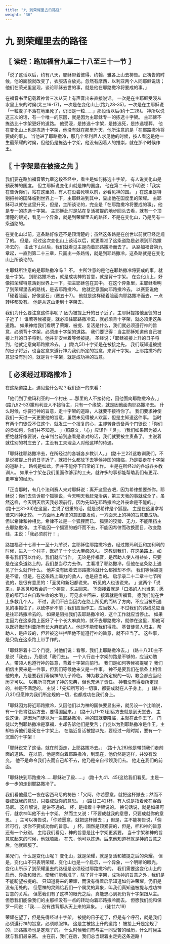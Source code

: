 ```yaml
---
title: "九 到荣耀里去的路径"
weight: "36"
---
```


# 九 到荣耀里去的路径


## 〖 读经：路加福音九章二十八至三十一节 〗

「说了这话以后，约有八天，耶稣带着彼得、约翰、雅各上山去祷告。正祷告的时候，他的面貌就改变了，衣服洁白放光。忽然有摩西，以利亚两个人同耶稣说话；他们在荣光里显现，谈论耶稣去世的事，就是他在耶路撒冷将要成的事。」

在福音书里记载着神曾三次从天上有声音出来直接说话。
一次是在主耶稣受浸从水里上来的时候(太三16-17)，一次是在变化山上(路九28-35)，一次是在主耶稣说「一粒麦子不落在地里死了，仍旧是一粒……」那段话以后(约十二28)。
神所以说这三次的话，有一个唯一的原因，就是因为主耶稣专一的拣选十字架。
主耶稣不拣选比十字架更好的道路。
他受浸，是拣选十字架，是拣选死，是拣选埋葬。
他在变化山上也是拣选十字架，他没有就在那里升天，他所注意的是「在耶路撒冷将要成的事」。
当他进了耶路撒冷，那几个希利尼人求见他的时候，按人看这是他一生最荣耀的时候，但他仍是拣选十字架，他没有因着人的推崇，就在那个时候作王。

## 〖 十字架是在被接之先 〗

我们要在路加福音第九章这段圣经中，看主是如何拣选十字架。
有人说变化山是预表神的国度。
但主耶稣说变化山就是神的国度。
他在第二十七节明说：「我实在告诉你们，站在这里的，有人在没尝死味以前，必看见神的国。
」在这里是特别把神的国降临到世界上一下，主耶稣进到其中，显出他在国度里的荣耀。
主耶稣可以就在这里升天，但是，主所谈论的，完全是「在耶路撒冷将要成的事」，他是专一的拣选十字架。
主耶稣此时是站在复活被提的地步回头去看，就有一个顶清楚的眼光，看见一个异象，就是到荣耀里去的路径，不是在变化山，乃是另有一条道路的。

在变化山以前，这条路好像还不是顶清楚的；虽然这条路是在创世以前就已经定规了的。
但是，经过这次变化山上谈话以后，就更看准了这条道路是必须到耶路撒冷去的。
由此下山以后，我们就看见主是向着耶路撒冷而去了。
从路加福音第九章起，一直到第二十三章，只画出一条路线，就是到耶路撒冷，这条路就是在变化山上所谈论的。

主耶稣所注意的是耶路撒冷吗？
不。
主所注意的是他在耶路撒冷将要成的事，就是十字架。
到耶路撒冷去，就是成功神的旨意，就是背十字架。
在变化山上，好像把荣耀特意落到世界上一下，把主耶稣包在其中。
在这个异象里，主耶稣看明了到荣耀里去的路线，是去耶路撒冷。
他就定意面向耶路撒冷去。
以赛亚说他「硬着脸面，好像坚石」(赛五十7)。
他就是这样硬着脸面向耶路撒冷而去，一点转移都没有。
他是从这山走到十字架去。

我们为什么要注意这件事呢？
因为被提上升的日子近了，主耶稣提接他圣徒的日子近了！
谁若等候被提，就必须往耶路撒冷去，就必须背十字架，就必须走这条道路。
如果神给我们看明了荣耀、被提、复活是什么，我们就必须遵行神的旨意，必须背十字架，必须走十字架的道路。
我们要记得：当主耶稣知道他自己被接上升的日子将到，他并非安坐着等候被提。
圣经说：「耶稣被接上升的日子将到，他就定意向耶路撒冷去。
」(路九51)十字架是在被接之先。
我们既知道被提的日子将近，也当定意来遵行神为我们所定的旨意，来背十字架。
上耶路撒冷的意思没有别的，就是背十字架，就是成功神的旨意。

## 〖 必须经过耶路撒冷 〗

在这条道路上，遇见些什么呢？我们逐一的来看：

「他们到了撒玛利亚的一个村庄……那里的人不接待他，因他面向耶路撒冷去。」
(路九52-53)撒玛利亚人不接待主，只有一个缘故，就是因他面向耶路撒冷去。
什么时候，你要行神的旨意，走十字架的道路，人就要不接待你了。
我们要求神使我们一天过一天更要他的旨意，虽然未见得被人欢喜，但是主知道这件事。
当时有两个门徒受不住这个，就发生一个报复的心，主却转身责备两个门徒说：「你们的灵如何，你们并不知道。
」(照原文，「心」应译作「灵」。
)我们如果因为被人拒绝就好像要说，在审判台前到底看是谁对的话，我们就要被主责备了。
主说着就往别的村庄去了，主没有工夫理会人对他这样的待遇。

「耶稣往耶路撒冷去，在所经过的各城各乡教训人。」
(路十三22)这教训我们，不是说被提上升的日子近了，就把什么都放下去等候神国的降临，乃是要走在十字架的道路上。
路线是如此，但并不能停下日常的工作。
主是在所经过的各城各乡教训人。
如果十字架在我们里面作够深的工夫，就许多的事都能帮助我们有更深、更丰富的经历。

「正当那时，有几个法利赛人来对耶稣说：离开这里去吧，因为希律想要杀你。耶稣说：你们去告诉那个狐狸说，今天明天我赶鬼治病，第三天我的事就成全了。虽然这样，今天明天后天我必须前行，因为先知在耶路撒冷之外丧命是不能的。」
(路十三31-33)在这里，主说了很重的话，就是说希律是个狐狸。
主是在这里拿希律来同神比较。
一方面地上希律的意图要发动，一方面天上的神的旨意要成功。
但以希律和神相比，希律不过是一个狐狸而已。
狐狸的狡猾、无力，不能阻挡主去耶路撒冷。
主不能因一个狐狸的威吓而不去，不能因希律而改换面目，改变路线，主说：「我必须前行！
」

路加福音十七章十一至十九节说，主耶稣往耶路撒冷去，经过撒玛利亚和加利利的时候，进入一个村子，医好了十个长大麻疯的人。
这教训我们，在这条路上，如果有我们可以作的，我们就应当作。
无论是传福音，是帮助人使人得益处，只要是在这条道路上的，我们总当尽力去作。
主看准了耶路撒冷，但他在这条路上遇见了什么就作什么。
他并没有因着去耶路撒冷就什么都推却不作。
我们等候被提是不错，但是，在这条路上竭力的救人，也是应当的。
启示录二十二章十七节所说的，是很有意思的：「圣灵和新妇都说来。
听见的人也该说来。
」这两个「说来」，是圣灵和教会的一个祷告，求主回来。
下面接着就是「口渴的人也当来；愿意的都可以白自取生命的水喝」，可见求主回来，接着就是传福音。
愿我们能在世上多救几个人。
不过，我们不应当因为在路上所见的而转了方向，不应当被所遇见的事抓住了，以致停步不前；我们应当作工，应当救人，不过我们的路线总应当是往耶路撒冷去的。
如果是阻挡我们去耶路撒冷的，这个工作就应当停止。
如果主因为在这条路上医好了十个长大麻疯的，就不去耶路撒冷，就停在这里，那他可以医好撒玛利亚所有长大麻疯的人，他却不能使我们得救。
基督徒领人归主，帮助人，是应该的，但若被这些拦阻他不能遵行神的旨意，就不应当了。
这些事，是只能在这条路上带手作的。

「耶稣带着十二个门徒，对他们说：看哪，我们上耶路撒冷去。」
(路十八31)主不是说「我去」，乃是说「我们去」。
一个人行走十字架的路是不够的，应当劝勉人，带领人也遵行神的旨意，背着十字架向前行。
我们是如何等候被提呢？
我们相信主要来是一件事，但我们等候他来又是一件事。
神不是要我们在信条上相信他的来，乃是要我们等候神的儿子降临。
神为教会所定规的一切，教会都应当经历才可以。
以弗所书充满了神的恩典，但也充满了责任。
神若没有得着所定规的，神是不满足的。
主说：「先知所写的一切事，都要成就在人子身上。
」(路十八31)但愿神为我们所定规的一切，也都成功在我们身上。

「耶稣因为将近耶路撒冷，又因他们以为神的国快要显出来，就另设一个比喻说，有一个贵胄往远方去，要得国回来。」
(路十九11-12)到远方去就是到天堂去。
主说这话，是因为门徒以为一进耶路撒冷，神的国就要降临，主就在此作王了。
门徒以为到耶路撒冷是享福，主却告诉他们是受苦；门徒以为到耶路撒冷是作王，主却告诉他们是死在十字架上。
在临近复活被提以先，要经过一段时期，要有一个沉重的十字架！

「耶稣说完了这话，就在前面走，上耶路撒冷去。」
(路十九28)他是带领我们走前面的道路。
在以前，他是面向着耶路撒冷，到现在，他仍然是这样，并没有改变。
他不是命令我们去而自己却不去，他乃是亲自带领我们去。
他走在我们的前面。

「耶稣快到耶路撒冷……耶稣进了殿……」
(路十九41、45)这给我们看见，主是一步一步的走到耶路撒冷了。

我们看他最后一夜在客西马尼的祷告：「父阿，你若愿意，就把这杯撤去；然而不要成就我的意思，只要成就你的意思。
」(路廿二42)杯，有人说是指着死在客西马尼。
这样解说，是讲不通的。
杯，是指着十字架说的。
换句话说，就是如果可行，就求神叫他不去十字架。
然而主又说：「不要成就我的意思，只要成就你的意思。
」主可以祷告说，「你若愿意，就把这杯撤去；」但是，主不能祷告说，「倘若可行，求你不要成功你的旨意。
」杯，固然是顶紧要的，但是，杯和神的旨意还有一个分别。
主给我们看见，神的旨意是比十字架更紧要。
当十字架和神的旨意联起来的时候，他就顺服。
在先，他可以拣选，后来他知道杯就是神的旨意之后，他就顺服了。

弟兄们，什么是变化山呢？
变化山，就是荣耀，就是复活和被提之后的荣耀。
但是，变化山不只表明荣耀，变化山也是一个启示，一个异象，一个明晰的眼光。
变化山所示了到荣耀里去的路径是必须经过耶路撒冷的。
我们需要这变化山上的启示、异象和眼光，使我们能看准了，除了背十字架，成功神的旨意之外，我们是不能盼望被提的。
只知道将来的荣耀，而没有得着启示知道如何进荣耀，仍旧是没有用处的。
但愿神的灵赐给我们一个属灵的异象，叫我们真知道被提与成功神旨意的关系。
但愿我们有了这样的眼光之后，真能忠心到死仍背十字架跟从主。
但愿我们能像我们的主那样没有一点的转动向着耶路撒冷而去。
但愿我们能和保罗一同说：「我……没有违背那从天上来的异象。
」(徒廿六19)

荣耀在望了，但是先得经过十字架。
被提的日子近了，但是有个呼召，就是我们必须遵行神的旨意，必须顺服神。
这是主被接上升的道路！
被接上升是定规了的，耶路撒冷也是定规了的。
什么时候我们有与主一同受苦的经历，什么时候主就与我们最亲密。
主在前，我们在后，我们总当跟着主走完这条道路！

